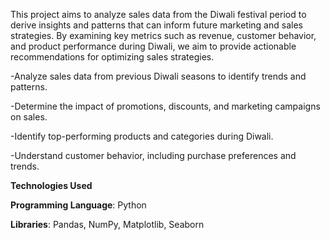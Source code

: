This project aims to analyze sales data from the Diwali festival period to derive insights and patterns that can inform future marketing and sales strategies. By examining key metrics such as revenue, customer behavior, and product performance during Diwali, we aim to provide actionable recommendations for optimizing sales strategies.

-Analyze sales data from previous Diwali seasons to identify trends and patterns.

-Determine the impact of promotions, discounts, and marketing campaigns on sales.

-Identify top-performing products and categories during Diwali.

-Understand customer behavior, including purchase preferences and trends.

**Technologies Used**

**Programming Language**: Python

**Libraries**: Pandas, NumPy, Matplotlib, Seaborn
